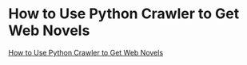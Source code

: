 # How to Use Python Crawler to Get Web Novels
[How to Use Python Crawler to Get Web Novels](https://aiwithcloud.com/2022/09/19/how_to_use_python_crawler_to_get_web_novels/)